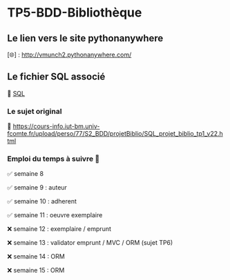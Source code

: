 # TP5-BDD-Bibliothèque

## Le lien vers le site pythonanywhere

[🌐] : http://vmunch2.pythonanywhere.com/

## Le fichier SQL associé

💾 [SQL](script_tp5.sql)


### Le sujet original 

🔗 https://cours-info.iut-bm.univ-fcomte.fr/upload/perso/77/S2_BDD/projetBiblio/SQL_projet_biblio_tp1_v22.html


### Emploi du temps à suivre 📒

✅ semaine   8

✅ semaine   9 : auteur 

✅ semaine   10 : adherent  

✅ semaine 11   : oeuvre  exemplaire 

❌ semaine   12 : exemplaire / emprunt

❌ semaine   13 : validator emprunt / MVC / ORM  (sujet TP6)

❌ semaine 14 : ORM

❌ semaine 15 : ORM
